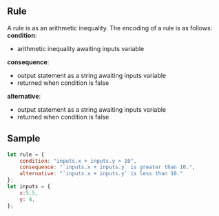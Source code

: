 ## Rule
A rule is as an arithmetic inequality. The encoding of a rule is as follows:
**condition**: 
- arithmetic inequality awaiting inputs variable

**consequence**:
- output statement as a string awaiting inputs variable
- returned when condition is false

**alternative**:
- output statement as a string awaiting inputs variable
- returned when condition is false

## Sample
```Javascript
let rule = {
    condition: "inputs.x + inputs.y > 10",
    consequence: "`inputs.x + inputs.y` is greater than 10.",
    alternative: "`inputs.x + inputs.y` is less than 10."
};
let inputs = {
    x:5.5,
    y: 4,
};
```
